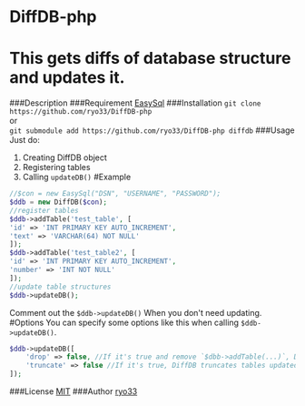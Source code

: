 # DiffDB-php
This gets diffs of database structure and updates it.  
====
###Description
###Requirement
[EasySql](https://github.com/ryo33/ryo33PHPlib)
###Installation
`git clone https://github.com/ryo33/DiffDB-php`  
or  
`git submodule add https://github.com/ryo33/DiffDB-php diffdb`
###Usage
Just do:  
1. Creating DiffDB object
2. Registering tables
3. Calling `updateDB()`
#Example
```php
//$con = new EasySql("DSN", "USERNAME", "PASSWORD");
$ddb = new DiffDB($con);
//register tables
$ddb->addTable('test_table', [
'id' => 'INT PRIMARY KEY AUTO_INCREMENT',
'text' => 'VARCHAR(64) NOT NULL'
]);
$ddb->addTable('test_table2', [
'id' => 'INT PRIMARY KEY AUTO_INCREMENT',
'number' => 'INT NOT NULL'
]);
//update table structures
$ddb->updateDB();
```
Comment out the `$ddb->updateDB()` When you don't need updating.  
#Options
You can specify some options like this when calling `$ddb->updateDB()`.  
```php
$ddb->updateDB([
    'drop' => false, //If it's true and remove `$dbb->addTable(...)`, DiffDB drops the table.
    'truncate' => false //If it's true, DiffDB truncates tables updated columns
]);
```
###License
  [MIT](LICENSE)
###Author
  [ryo33](https://github.com/ryo33/ "ryo33's github page")

